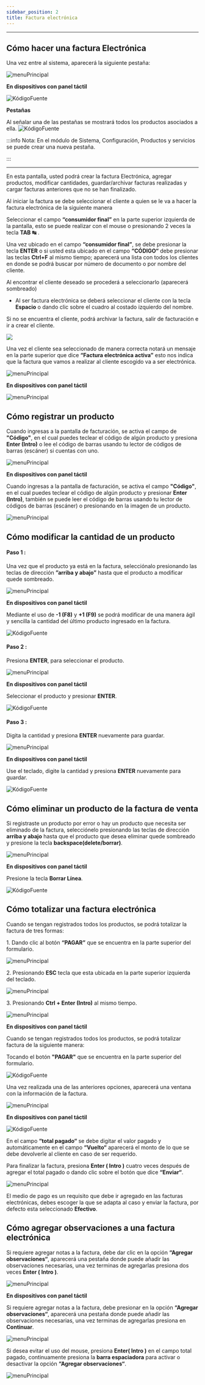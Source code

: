 ```yaml
---
sidebar_position: 2
title: Factura electrónica
---
```


---

## Cómo hacer una factura Electrónica

Una vez entre al sistema, aparecerá la siguiente pestaña:

![menuPrincipal](/img/facturacion/form_facturacion.png)

**En dispositivos con panel táctil**

![KódigoFuente](/img/facturacion/tactilFacturacion/tc_form_facturacion_tactil.png)

**Pestañas**

Al señalar una de las pestañas se mostrará todos los productos asociados a ella.
![KódigoFuente](/img/facturacion/tc_form_facturacion.png)

:::info Nota:
En el módulo de Sistema, Configuración, Productos y servicios se puede crear una nueva pestaña.

:::

---

En esta pantalla, usted podrá crear la factura Electrónica, agregar productos, modificar cantidades, guardar/archivar facturas realizadas y cargar facturas anteriores que no se han finalizado.

Al iniciar la factura se debe seleccionar el cliente a quien se le va a hacer la factura electrónica de la siguiente manera

Seleccionar el campo **“consumidor final”** en la parte superior izquierda de la pantalla, esto se puede realizar con el mouse o presionando 2 veces la tecla **TAB ↹** .

Una vez ubicado en el campo **“consumidor final”**, se debe presionar la tecla **ENTER** o si usted esta ubicado en el campo **“CÓDIGO“** debe presionar las teclas **Ctrl+F** al mismo tiempo; aparecerá una lista con todos los clientes en donde se podrá buscar por número de documento o por nombre del cliente.

Al encontrar el cliente deseado se procederá a seleccionarlo (aparecerá sombreado)

- Al ser factura electrónica se deberá seleccionar el cliente con la tecla **Espacio** o dando clic sobre el cuadro al costado izquierdo del nombre.

Si no se encuentra el cliente, podrá archivar la factura, salir de facturación e ir a crear el cliente.

![](/img/facturacion/seleccionar_clientes.png)

Una vez el cliente sea seleccionado de manera correcta notará un mensaje en la parte superior que dice **“Factura electrónica activa”** esto nos indica que la factura que vamos a realizar al cliente escogido va a ser electrónica.

![menuPrincipal](/img/facturacion/facturaFE/form_facturacionFE.png)

**En dispositivos con panel táctil**

![menuPrincipal](/img/facturacion/facturaFE/tc_form_facturacionFE.png)

## Cómo registrar un producto

Cuando ingresas a la pantalla de facturación, se activa el campo de **"Código"**, en el cual puedes teclear el código de algún producto y presiona **Enter (Intro)** o lee el código de barras usando tu lector de códigos de barras (escáner) si cuentas con uno.

![menuPrincipal](/img/facturacion/facturaFE/campo_codigoFE.png)

**En dispositivos con panel táctil**

Cuando ingresas a la pantalla de facturación, se activa el campo **"Código"**, en el cual puedes teclear el código de algún producto y presionar **Enter (Intro)**, también se puede leer el código de barras usando tu lector de códigos de barras (escáner) o presionando en la imagen de un producto.

![menuPrincipal](/img/facturacion/facturaFE/tc_campo_codigoFE.png)

## Cómo modificar la cantidad de un producto

#### Paso 1 :

Una vez que el producto ya está en la factura, selecciónalo presionando las teclas de dirección **”arriba y abajo”** hasta que el producto a modificar quede sombreado.

![menuPrincipal](/img/facturacion/modificar_cantidad1.png)

**En dispositivos con panel táctil**

Mediante el uso de **\-1 (F8)** y **+1 (F9)** se podrá modificar de una manera ágil y sencilla la cantidad del último producto ingresado en la factura.

![KódigoFuente](/img/facturacion/facturaFE/tactilFacturaFE/tc_cantidades_F8_Y_F9.png)

#### Paso 2 :

Presiona **ENTER**, para seleccionar el producto.

![menuPrincipal](/img/facturacion/modificar_cantidad2.png)

**En dispositivos con panel táctil**

Seleccionar el producto y presionar **ENTER**.

![KódigoFuente](/img/facturacion/facturaFE/tactilFacturaFE/tc_seleccionar_producto.png)

#### Paso 3 :

Digita la cantidad y presiona **ENTER** nuevamente para guardar.

![menuPrincipal](/img/facturacion/modificar_cantidad3.png)

**En dispositivos con panel táctil**

Use el teclado, digite la cantidad y presiona **ENTER** nuevamente para guardar.

![KódigoFuente](/img/facturacion/facturaFE/tactilFacturaFE/tc_cantidades.png)

## Cómo eliminar un producto de la factura de venta

Si registraste un producto por error o hay un producto que necesita ser eliminado de la factura, selecciónelo presionando las teclas de dirección **arriba y abajo** hasta que el producto que desea eliminar quede sombreado y presione la tecla **backspace(delete/borrar)**.

![menuPrincipal](/img/facturacion/backspace.png)

**En dispositivos con panel táctil**

Presione la tecla **Borrar Línea**.

![KódigoFuente](/img/facturacion/facturaFE/tactilFacturaFE/tc_borrar.png)

## Cómo totalizar una factura electrónica

Cuando se tengan registrados todos los productos, se podrá totalizar la factura de tres formas:

1\. Dando clic al botón **“PAGAR”** que se encuentra en la parte superior del formulario.

![menuPrincipal](/img/facturacion/facturaFE/boton_pagarFE.png)

2\. Presionando **ESC** tecla que esta ubicada en la parte superior izquierda del teclado.

![menuPrincipal](/img/facturacion/esc.png)

3\. Presionando **Ctrl + Enter (Intro)** al mismo tiempo.

![menuPrincipal](/img/facturacion/ctrl_enter.png)

**En dispositivos con panel táctil**

Cuando se tengan registrados todos los productos, se podrá totalizar factura de la siguiente manera:

Tocando el botón **"PAGAR"** que se encuentra en la parte superior del formulario.

![KódigoFuente](/img/facturacion/facturaFE/tactilFacturaFE/tc_boton_pagar.png)

Una vez realizada una de las anteriores opciones, aparecerá una ventana con la información de la factura.

![menuPrincipal](/img/facturacion/facturaFE/form_totalizarFE.png)

**En dispositivos con panel táctil**

![KódigoFuente](/img/facturacion/facturaFE/tactilFacturaFE/tc_form_totalizarFE.png)

En el campo **“total pagado“** se debe digitar el valor pagado y automáticamente en el campo **“Vuelto“** aparecerá el monto de lo que se debe devolverle al cliente en caso de ser requerido.

Para finalizar la factura, presiona **Enter ( Intro )** cuatro veces después de agregar el total pagado o dando clic sobre el botón que dice **“Enviar“**.

![menuPrincipal](/img/facturacion/facturaFE/totalizar_facturaFE.png)

El medio de pago es un requisito que debe ir agregado en las facturas electrónicas, debes escoger la que se adapta al caso y enviar la factura, por defecto esta seleccionado **Efectivo**.

## Cómo agregar observaciones a una factura electrónica

Si requiere agregar notas a la factura, debe dar clic en la opción **“Agregar observaciones“**, aparecerá una pestaña donde puede añadir las observaciones necesarias, una vez terminas de agregarlas presiona dos veces **Enter ( Intro )**.

![menuPrincipal](/img/facturacion/facturaFE/form_observacionFE.png)

**En dispositivos con panel táctil**

Si requiere agregar notas a la factura, debe presionar en la opción **“Agregar observaciones“**, aparecerá una pestaña donde puede añadir las observaciones necesarias, una vez terminas de agregarlas presiona en **Continuar**.

![menuPrincipal](/img/facturacion/facturaFE/tactilFacturaFE/tc_form_observacionFE.png)

Si desea evitar el uso del mouse, presiona **Enter( Intro )** en el campo total pagado, continuamente presiona la **barra espaciadora** para activar o desactivar la opción **“Agregar observaciones“**.

![menuPrincipal](/img/facturacion/facturaFE/checbox_observaciones.png)

